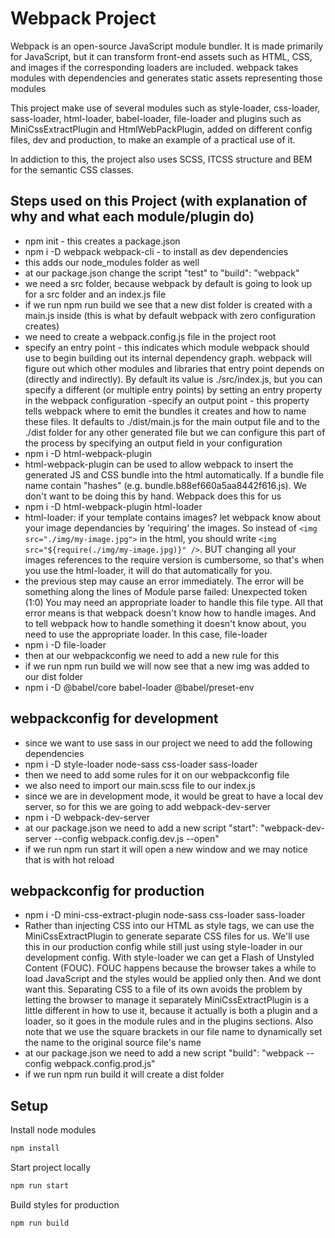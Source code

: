 # Webpack Project

Webpack is an open-source JavaScript module bundler. It is made primarily for JavaScript, but it can transform front-end assets such as HTML, CSS, and images if the corresponding loaders are included. webpack takes modules with dependencies and generates static assets representing those modules

This project make use of several modules such as style-loader, css-loader, sass-loader, html-loader, babel-loader, file-loader and plugins such as MiniCssExtractPlugin and HtmlWebPackPlugin, added on different config files, dev and production, to make an example of a practical use of it.

In addiction to this, the project also uses SCSS, ITCSS structure and BEM for the semantic CSS classes.

## Steps used on this Project (with explanation of why and what each module/plugin do)

- npm init - this creates a package.json
- npm i -D webpack webpack-cli - to install as dev dependencies
- this adds our node_modules folder as well
- at our package.json change the script "test" to "build": "webpack"
- we need a src folder, because webpack by default is going to look up for a src folder and an index.js file
- if we run npm run build we see that a new dist folder is created with a main.js inside (this is what by default webpack with zero configuration creates)
- we need to create a webpack.config.js file in the project root
- specify an entry point - this indicates which module webpack should use to begin building out its internal dependency graph. webpack will figure out which other modules and libraries that entry point depends on (directly and indirectly). By default its value is ./src/index.js, but you can specify a different (or multiple entry points) by setting an entry property in the webpack configuration
  -specify an output point - this property tells webpack where to emit the bundles it creates and how to name these files. It defaults to ./dist/main.js for the main output file and to the ./dist folder for any other generated file but we can configure this part of the process by specifying an output field in your configuration
- npm i -D html-webpack-plugin
- html-webpack-plugin can be used to allow webpack to insert the generated JS and CSS bundle into the html automatically. If a bundle file name contain "hashes" (e.g. bundle.b88ef660a5aa8442f616.js). We don't want to be doing this by hand. Webpack does this for us
- npm i -D html-webpack-plugin html-loader
- html-loader: if your template contains images? let webpack know about your image dependancies by 'requiring' the images. So instead of `<img src="./img/my-image.jpg">` in the html, you should write `<img src="${require(./img/my-image.jpg)}" />`. BUT changing all your images references to the require version is cumbersome, so that's when you use the html-loader, it will do that automatically for you.
- the previous step may cause an error immediately. The error will be something along the lines of Module parse failed: Unexpected token (1:0) You may need an appropriate loader to handle this file type. All that error means is that webpack doesn't know how to handle images. And to tell webpack how to handle something it doesn't know about, you need to use the appropriate loader. In this case, file-loader
- npm i -D file-loader
- then at our webpackconfig we need to add a new rule for this
- if we run npm run build we will now see that a new img was added to our dist folder
- npm i -D @babel/core babel-loader @babel/preset-env

## webpackconfig for development

- since we want to use sass in our project we need to add the following dependencies
- npm i -D style-loader node-sass css-loader sass-loader
- then we need to add some rules for it on our webpackconfig file
- we also need to import our main.scss file to our index.js
- since we are in development mode, it would be great to have a local dev server, so for this we are going to add webpack-dev-server
- npm i -D webpack-dev-server
- at our package.json we need to add a new script "start": "webpack-dev-server --config webpack.config.dev.js --open"
- if we run npm run start it will open a new window and we may notice that is with hot reload

## webpackconfig for production

- npm i -D mini-css-extract-plugin node-sass css-loader sass-loader
- Rather than injecting CSS into our HTML as style tags, we can use the MiniCssExtractPlugin to generate separate CSS files for us. We'll use this in our production config while still just using style-loader in our development config. With style-loader we can get a Flash of Unstyled Content (FOUC).
  FOUC happens because the browser takes a while to load JavaScript and the styles would be applied only then. And we dont want this. Separating CSS to a file of its own avoids the problem by letting the browser to manage it separately
  MiniCssExtractPlugin is a little different in how to use it, because it actually is both a plugin and a loader, so it goes in the module rules and in the plugins sections.
  Also note that we use the square brackets in our file name to dynamically set the name to the original source file's name
- at our package.json we need to add a new script "build": "webpack --config webpack.config.prod.js"
- if we run npm run build it will create a dist folder

## Setup

Install node modules

```zsh
npm install
```

Start project locally

```zsh
npm run start
```

Build styles for production

```zsh
npm run build
```
